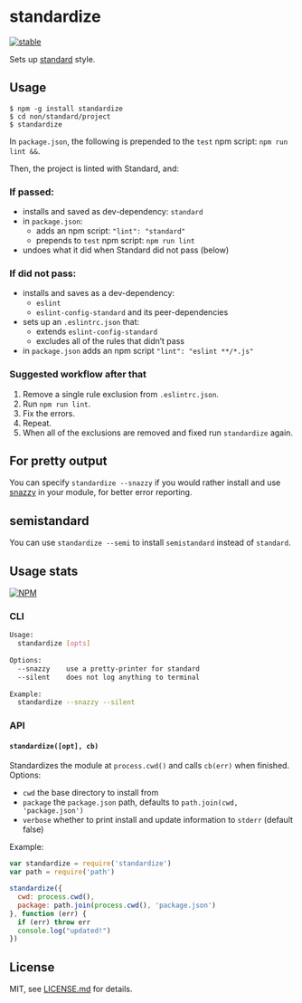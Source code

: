 # standardize

[![stable](http://badges.github.io/stability-badges/dist/stable.svg)](http://github.com/badges/stability-badges)

Sets up [standard](https://github.com/feross/standard) style.

## Usage

```console
$ npm -g install standardize
$ cd non/standard/project
$ standardize
```

In `package.json`, the following is prepended to the `test` npm script: `npm run lint &&`.

Then, the project is linted with Standard, and:

### If passed:

- installs and saved as dev-dependency: `standard`
- in `package.json`:
  - adds an npm script: `"lint": "standard"`
  - prepends to `test` npm script: `npm run lint`
- undoes what it did when Standard did not pass (below)

### If did not pass:

- installs and saves as a dev-dependency:
  - `eslint`
  - `eslint-config-standard` and its peer-dependencies
- sets up an `.eslintrc.json` that:
  - extends `eslint-config-standard`
  - excludes all of the rules that didn’t pass
- in `package.json` adds an npm script `"lint": "eslint **/*.js"`

### Suggested workflow after that

1. Remove a single rule exclusion from `.eslintrc.json`.
1. Run `npm run lint`.
1. Fix the errors.
1. Repeat.
1. When all of the exclusions are removed and fixed run `standardize` again.

## For pretty output

You can specify `standardize --snazzy` if you would rather install and use [snazzy](http://npmjs.com/package/snazzy) in your module, for better error reporting.

## semistandard

You can use `standardize --semi` to install `semistandard` instead of `standard`.

## Usage stats

[![NPM](https://nodei.co/npm/standardize.png)](https://www.npmjs.com/package/standardize)

### CLI

```sh
Usage:
  standardize [opts]
  
Options:
  --snazzy    use a pretty-printer for standard
  --silent    does not log anything to terminal
  
Example:
  standardize --snazzy --silent
```

### API

#### `standardize([opt], cb)`

Standardizes the module at `process.cwd()` and calls `cb(err)` when finished. Options:

- `cwd` the base directory to install from
- `package` the `package.json` path, defaults to `path.join(cwd, 'package.json')`
- `verbose` whether to print install and update information to `stderr` (default false)

Example:

```js
var standardize = require('standardize')
var path = require('path')

standardize({
  cwd: process.cwd(),
  package: path.join(process.cwd(), 'package.json')
}, function (err) {
  if (err) throw err
  console.log("updated!")
})
```

## License

MIT, see [LICENSE.md](http://github.com/mattdesl/standardize/blob/master/LICENSE.md) for details.
